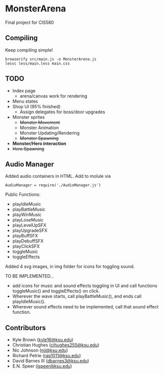# MonsterArena

Final project for CIS580

## Compiling

Keep compiling simple!

```browserify src/main.js -o MonsterArena.js```  
```lessc less/main.less main.css```

## TODO

* Index page  
    * arena/canvas work for rendering
* Menu states
* Shop UI (95% finished)
    * Assign delegates for boss/door upgrades
* Monster sprites
   * ~~Monster Movement~~
   * Monster Animation
   * Monster Updating/Rendering
   * ~~Monster Spawning~~
* **Monster/Hero interaction**
* ~~Hero Spawning~~

## Audio Manager
Added audio containers in HTML. Add to molule via

```AudioManager = require('./AudioManager.js')```

Public Functions:
* playIdleMusic
* playBattleMusic
* playWinMusic
* playLoseMusic
* playLevelUpSFX
* playUpgradeSFX
* playBuffSFX
* playDebuffSFX
* playClickSFX
* toggleMusic
* toggleEffects

Added 4 svg images, in img folder for icons for toggling sound.

TO BE IMPLEMENTED...
* add icons for music and sound effects toggling in UI and call functions toggleMusic() and toggleEffects() on click.
* Wherever the wave starts, call playBattleMusic(), and ends call playIdleMusic().
* Wherever sound effects need to be implemented, call that sound effect function.


## Contributors

* Kyle Brown (kyle16@ksu.edu)
* Christian Hughes (cjhughes255@ksu.edu)
* Nic Johnson (njj@ksu.edu)
* Richard Petrie (rap1011@ksu.edu)
* David Barnes III (dbarnes3@ksu.edu)
* E.N. Speer (ispeer@ksu.edu)
